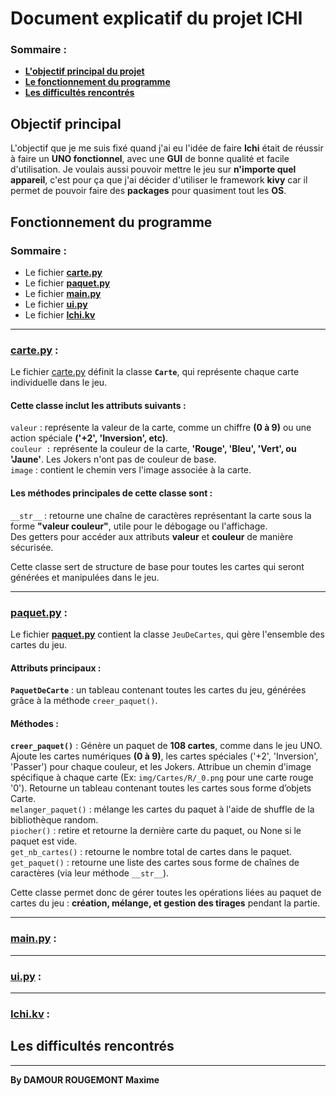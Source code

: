 # Document explicatif du projet ICHI
### Sommaire :
- **[L'objectif principal du projet](#objectif-principal)**
- **[Le fonctionnement du programme](#fonctionnement-du-programme)**
- **[Les difficultés rencontrés](#les-difficultés-rencontrés)**

## Objectif principal
L'objectif que je me suis fixé quand j'ai eu l'idée de faire **Ichi** était de réussir à faire un **UNO fonctionnel**, avec une **GUI** de bonne qualité et facile d'utilisation. Je voulais aussi pouvoir mettre le jeu sur **n'importe quel appareil**, c'est pour ça que j'ai décider d'utiliser le framework **kivy** car il permet de pouvoir faire des **packages** pour quasiment tout les **OS**.

## Fonctionnement du programme
### Sommaire :
- Le fichier **[carte.py](#cartepy-)**
- Le fichier **[paquet.py](#paquetpy-)**
- Le fichier **[main.py](#mainpy-)**
- Le fichier **[ui.py](#uipy-)**
- Le fichier **[Ichi.kv](#ichikv-)**

---

### [carte.py](https://github.com/Darwin974/ICHI/blob/main/game/carte.py) :
Le fichier [carte.py](https://github.com/Darwin974/ICHI/blob/main/game/carte.py) définit la classe **```Carte```**, qui représente chaque carte individuelle dans le jeu. 
#### Cette classe inclut les attributs suivants :
```valeur``` : représente la valeur de la carte, comme un chiffre **(0 à 9)** ou une action spéciale **('+2', 'Inversion', etc)**.
\
```couleur :``` représente la couleur de la carte, **'Rouge', 'Bleu', 'Vert', ou 'Jaune'**. Les Jokers n'ont pas de couleur de base.
\
```image``` : contient le chemin vers l'image associée à la carte.

#### Les méthodes principales de cette classe sont :
```__str__``` : retourne une chaîne de caractères représentant la carte sous la forme **"valeur couleur"**, utile pour le débogage ou l'affichage.
\
Des getters pour accéder aux attributs **valeur** et **couleur** de manière sécurisée.

Cette classe sert de structure de base pour toutes les cartes qui seront générées et manipulées dans le jeu.

---

### [paquet.py](https://github.com/Darwin974/ICHI/blob/main/game/paquet.py) :
Le fichier **[paquet.py](https://github.com/Darwin974/ICHI/blob/main/game/paquet.py)** contient la classe ```JeuDeCartes```, qui gère l'ensemble des cartes du jeu.
#### Attributs principaux :
**```PaquetDeCarte```** : un tableau contenant toutes les cartes du jeu, générées grâce à la méthode ```creer_paquet()```.

#### Méthodes :
**```creer_paquet()```** : Génère un paquet de **108 cartes**, comme dans le jeu UNO. Ajoute les cartes numériques **(0 à 9)**, les cartes spéciales ('+2', 'Inversion', 'Passer') pour chaque couleur, et les Jokers.
Attribue un chemin d'image spécifique à chaque carte (Ex: ```img/Cartes/R/_0.png``` pour une carte rouge '0').
Retourne un tableau contenant toutes les cartes sous forme d’objets Carte.
\
```melanger_paquet()``` : mélange les cartes du paquet à l'aide de shuffle de la bibliothèque random.
\
```piocher()``` : retire et retourne la dernière carte du paquet, ou None si le paquet est vide.
\
```get_nb_cartes()``` : retourne le nombre total de cartes dans le paquet.
\
```get_paquet()``` : retourne une liste des cartes sous forme de chaînes de caractères (via leur méthode ```__str__```).

Cette classe permet donc de gérer toutes les opérations liées au paquet de cartes du jeu : **création, mélange, et gestion des tirages** pendant la partie.

---

### [main.py](https://github.com/Darwin974/ICHI/blob/main/game/main.py) :

---

### [ui.py](https://github.com/Darwin974/ICHI/blob/main/game/ui.py) :

---

### [Ichi.kv](https://github.com/Darwin974/ICHI/blob/main/game/Ichi.kv) :

## Les difficultés rencontrés

---
**By DAMOUR ROUGEMONT Maxime**
